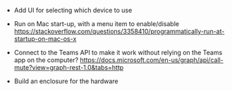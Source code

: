 * Add UI for selecting which device to use

* Run on Mac start-up, with a menu item to enable/disable
  https://stackoverflow.com/questions/3358410/programmatically-run-at-startup-on-mac-os-x

* Connect to the Teams API to make it work without relying on the Teams app on the computer?
  https://docs.microsoft.com/en-us/graph/api/call-mute?view=graph-rest-1.0&tabs=http

* Build an enclosure for the hardware
